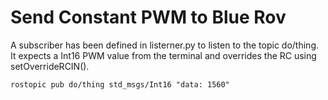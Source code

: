 # Send Constant PWM to Blue Rov
A subscriber has been defined in listerner.py to listen to the topic do/thing. It expects a Int16 PWM value from the terminal and overrides the RC using setOverrideRCIN().

```
rostopic pub do/thing std_msgs/Int16 "data: 1560"
```